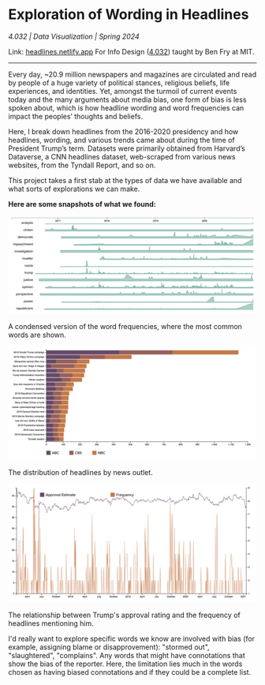 # Exploration of Wording in Headlines

*4.032 | Data Visualization | Spring 2024*

Link: [headlines.netlify.app](https://headlines.netlify.app)
For Info Design ([4.032](https://infodesign.mit.edu)) taught by Ben Fry at MIT.

---

Every day, ~20.9 million newspapers and magazines are circulated and read by people of a huge variety of political stances, religious beliefs, life experiences, and identities. Yet, amongst the turmoil of current events today and the many arguments about media bias, one form of bias is less spoken about, which is how headline wording and word frequencies can impact the peoples’ thoughts and beliefs. 

Here, I break down headlines from the 2016-2020 presidency and how headlines, wording, and various trends came about during the time of President Trump’s term. Datasets were primarily obtained from Harvard’s Dataverse, a CNN headlines dataset, web-scraped from various news websites, from the Tyndall Report, and so on. 

This project takes a first stab at the types of data we have available and what sorts of explorations we can make. 

**Here are some snapshots of what we found:**

![Condensed Frequencies](https://github.com/ClaireBookworm/headlines-bias/blob/main/screenshots/condensed_frequencies.png)

A condensed version of the word frequencies, where the most common words are shown.

![Outlet Distribution](https://github.com/ClaireBookworm/headlines-bias/blob/main/screenshots/outlet_distribution.png)

The distribution of headlines by news outlet.

![Approval vs Frequency](https://github.com/ClaireBookworm/headlines-bias/blob/main/screenshots/approval_frequency.png)

The relationship between Trump's approval rating and the frequency of headlines mentioning him.

I'd really want to explore specific words we know are involved with bias (for example, assigning blame or disapprovement): "stormed out", "slaughtered", "complains". Any words that might have connotations that show the bias of the reporter. Here, the limitation lies much in the words chosen as having biased connotations and if they could be a complete list.